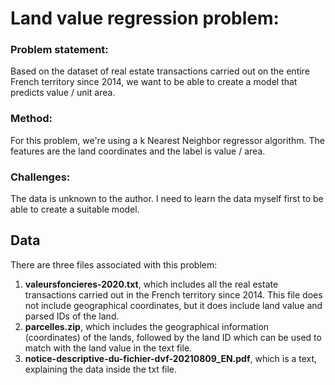 # Land value regression problem:
### Problem statement:
Based on the dataset of real estate transactions carried out on the entire French territory since 2014, we want to be able to create a model that predicts value / unit area. 
### Method:
For this problem, we're using a k Nearest Neighbor regressor algorithm. The features are the land coordinates and the label is value / area.
### Challenges:
The data is unknown to the author. I need to learn the data myself first to be able to create a suitable model.

## Data
There are three files associated with this problem:
1. **valeursfoncieres-2020.txt**, which includes all the real estate transactions carried out in the French territory since 2014. This file does not include geographical coordinates, but it does include land value and parsed IDs of the land.
2. **parcelles.zip**, which includes the geographical information (coordinates) of the lands, followed by the land ID which can be used to match with the land value in the text file.
3. **notice-descriptive-du-fichier-dvf-20210809_EN.pdf**, which is a text, explaining the data inside the txt file. 
